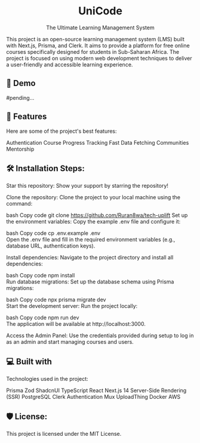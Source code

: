 <h1 align="center" id="title">UniCode</h1> <p align="center">The Ultimate Learning Management System</p> <p id="description">This project is an open-source learning management system (LMS) built with Next.js, Prisma, and Clerk. It aims to provide a platform for free online courses specifically designed for students in Sub-Saharan Africa. The project is focused on using modern web development techniques to deliver a user-friendly and accessible learning experience.</p> <h2>🚀 Demo</h2>
#pending...

<h2>🧐 Features</h2>
Here are some of the project's best features:

Authentication
Course Progress Tracking
Fast Data Fetching
Communities
Mentorship
<h2>🛠️ Installation Steps:</h2>
Star this repository:
Show your support by starring the repository!

Clone the repository:
Clone the project to your local machine using the command:

bash
Copy code
git clone https://github.com/Ruran8wa/tech-uplift
Set up the environment variables:
Copy the example .env file and configure it:

bash
Copy code
cp .env.example .env  
Open the .env file and fill in the required environment variables (e.g., database URL, authentication keys).

Install dependencies:
Navigate to the project directory and install all dependencies:

bash
Copy code
npm install  
Run database migrations:
Set up the database schema using Prisma migrations:

bash
Copy code
npx prisma migrate dev  
Start the development server:
Run the project locally:

bash
Copy code
npm run dev  
The application will be available at http://localhost:3000.

Access the Admin Panel:
Use the credentials provided during setup to log in as an admin and start managing courses and users.

<h2>💻 Built with</h2>
Technologies used in the project:

Prisma
Zod
ShadcnUI
TypeScript
React
Next.js 14
Server-Side Rendering (SSR)
PostgreSQL
Clerk Authentication
Mux
UploadThing
Docker
AWS
<h2>🛡️ License:</h2>
This project is licensed under the MIT License.